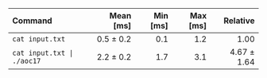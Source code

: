 | Command | Mean [ms] | Min [ms] | Max [ms] | Relative |
|:---|---:|---:|---:|---:|
| `cat input.txt` | 0.5 ± 0.2 | 0.1 | 1.2 | 1.00 |
| `cat input.txt \| ./aoc17` | 2.2 ± 0.2 | 1.7 | 3.1 | 4.67 ± 1.64 |
